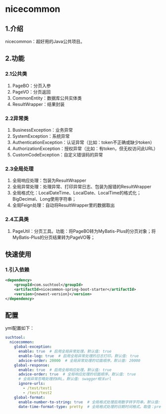 # nicecommon

## 1.介绍
nicecommon：超好用的Java公共项目。

## 2.功能

### 2.1公共类

1. PageBO：分页入参
2. PageVO：分页返回
3. CommonEntity：数据库公共实体类
4. ResultWrapper：结果封装

### 2.2异常类

1. BusinessException：业务异常
2. SystemException：系统异常
3. AuthenticationException：认证异常（比如：token不正确或缺少token）
4. AuthorizationException：授权异常（比如：有token，但无权访问此URL）
5. CustomCodeException：自定义错误码的异常

### 2.3全局处理
1. 全局响应处理：包装为ResultWrapper
2. 全局异常处理：处理异常、打印异常日志、包装为报错的ResultWrapper
3. 全局格式化：LocalDateTime、LocalDate、LocalTime的格式化；BigDecimal、Long使用字符串；
4. 全局Feign处理：自动将ResultWrapper里的数据取出

### 2.4工具类
1. PageUtil：分页工具。功能：将PageBO转为MyBatis-Plus的分页对象；将MyBatis-Plus的分页结果转为PageVO等；

## 快速使用

### 1.引入依赖
```xml
<dependency>
    <groupId>com.suchtool</groupId>
    <artifactId>nicecommon-spring-boot-starter</artifactId>
    <version>{newest-version}</version>
</dependency>

```
## 配置
yml配置如下：
```yaml
suchtool:
  nicecommon:
    global-exception:
      enable: true  # 启用全局异常处理。默认值: true
      enable-log: true  # 启用全局异常处理的日志打印。默认值: true
      advice-order: 20000  # 全局异常处理的切面顺序。默认值: 20000
    global-response:
      enable: true  # 启用全局响应处理。默认值: true
      advice-order: true  # 全局响应处理的切面顺序。默认值: true
      # 全局异常忽略处理的URL。默认值: swagger相关url
      ignore-urls:
        - /test/test1
        - /test/test2
    global-format:
      enable-number-to-string: true  # 全局格式处理启用数字转字符串。默认值: true
      date-time-format-type: pretty  # 全局格式处理的日期时间格式。取值：pretty（年月日 时分秒）、timestamp（时间戳）、none。默认值: pretty
```